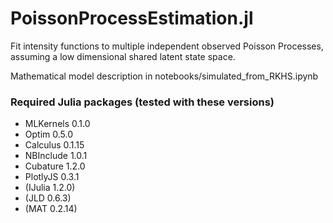 # PoissonProcessEstimation.jl

Fit intensity functions to multiple independent observed Poisson Processes, <br>
assuming a low dimensional shared latent state space.

Mathematical model description in notebooks/simulated_from_RKHS.ipynb

### Required Julia packages (tested with these versions)

* MLKernels 0.1.0
* Optim 0.5.0
* Calculus 0.1.15
* NBInclude 1.0.1
* Cubature 1.2.0
* PlotlyJS 0.3.1
* (IJulia 1.2.0)
* (JLD 0.6.3)
* (MAT 0.2.14)



